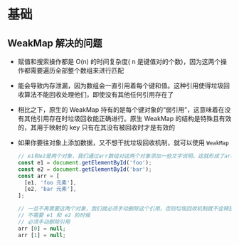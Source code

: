 # 基础

## WeakMap 解决的问题

  - 赋值和搜索操作都是 O(n) 的时间复杂度( n 是键值对的个数)，因为这两个操作都需要遍历全部整个数组来进行匹配

  - 能会导致内存泄漏，因为数组会一直引用着每个键和值。这种引用使得垃圾回收算法不能回收处理他们，即使没有其他任何引用存在了

  - 相比之下，原生的 WeakMap 持有的是每个键对象的“弱引用”，这意味着在没有其他引用存在时垃圾回收能正确进行。原生 WeakMap 的结构是特殊且有效的，其用于映射的 key 只有在其没有被回收时才是有效的

  - 如果你要往对象上添加数据，又不想干扰垃圾回收机制，就可以使用 `WeakMap`

    ```js
    // e1和e2是两个对象，我们通过arr数组对这两个对象添加一些文字说明。这就形成了arr对e1和e2的引用
    const e1 = document.getElementById('foo');
    const e2 = document.getElementById('bar');
    const arr = [
      [e1, 'foo 元素'],
      [e2, 'bar 元素'],
    ];

    // 一旦不再需要这两个对象，我们就必须手动删除这个引用，否则垃圾回收机制就不会释放e1和e2占用的内存
    // 不需要 e1 和 e2 的时候
    // 必须手动删除引用
    arr [0] = null;
    arr [1] = null;
    ```

